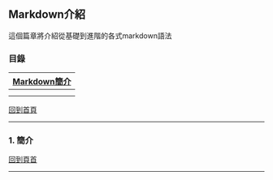 ## Markdown介紹

這個篇章將介紹從基礎到進階的各式markdown語法

### 目錄

| [Markdown簡介](#簡介) |
| :-------------------- |
|                       |
|                       |



[回到首頁](../index.md)

---

### 1. 簡介





[回到頁首](#目錄)

---